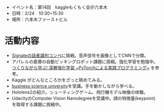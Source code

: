 * イベント名：第14回　kaggleもくもく会＠六本木
* 日時：2/24　10:30~15:30
* 場所：六本木ファーストビル

# 活動内容
* [Signateの話者識別コンペ](https://signate.jp/competitions/154)に挑戦。音声信号を画像としてCNNで分類。
* アパレルの倉庫の自動ピッキングロボット課題に挑戦。強化学習を勉強中。[つくりながら学ぶ! 深層強化学習 ~PyTorchによる実践プログラミング~](https://amzn.to/2TI2sQp) を参考。
* Kaggle がどんなところかをざっと眺めてみる。
* [business science university](https://university.business-science.io)を受講。手を動かしながら学べる。
* Hololens2の紹介。シューティングゲーム、飛行機モデル映像の体験。
* UdacityのComputer Vision Nanodegreeを受講中。顔の特徴量(keypoint)を取得する課題に挑戦中。
